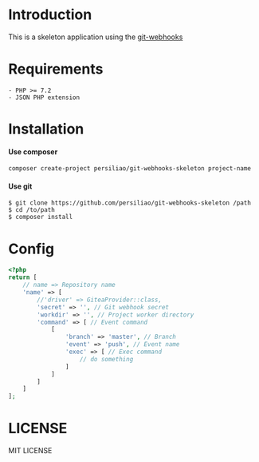 # Introduction

This is a skeleton application using the [git-webhooks](https://github.com/persiliao/git-webhooks)

# Requirements

    - PHP >= 7.2
    - JSON PHP extension 

# Installation

#### Use composer

```shell script
composer create-project persiliao/git-webhooks-skeleton project-name
```
#### Use git

```shell script
$ git clone https://github.com/persiliao/git-webhooks-skeleton /path
$ cd /to/path
$ composer install
```



# Config

```php
<?php
return [
    // name => Repository name
    'name' => [
        //'driver' => GiteaProvider::class,
        'secret' => '', // Git webhook secret
        'workdir' => '', // Project worker directory
        'command' => [ // Event command
            [
                'branch' => 'master', // Branch
                'event' => 'push', // Event name
                'exec' => [ // Exec command
                    // do something
                ]
            ]
        ]
    ]
];
```

# LICENSE

MIT LICENSE

